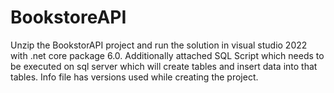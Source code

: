 # BookstoreAPI
Unzip the BookstorAPI project and run the solution in visual studio 2022 with .net core package 6.0.
Additionally attached SQL Script which needs to be executed on sql server which will create tables and insert data into that tables.
Info file has versions used while creating the project.

